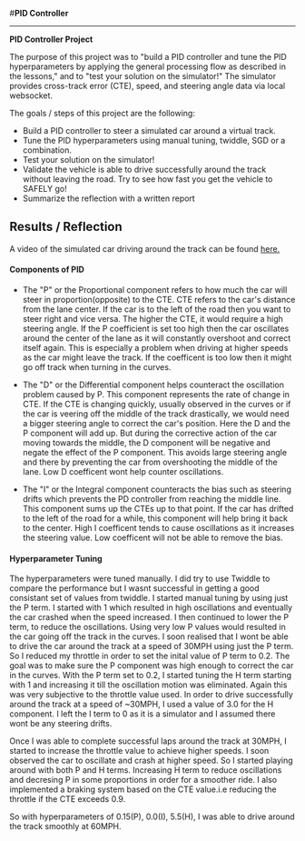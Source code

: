 #**PID Controller** 

---

**PID Controller Project**

The purpose of this project was to "build a PID controller and tune the PID hyperparameters by applying the general processing flow as described in the lessons," and to "test your solution on the simulator!" The simulator provides cross-track error (CTE), speed, and steering angle data via local websocket. 

The goals / steps of this project are the following:
* Build a PID controller to steer a simulated car around a virtual track. 
* Tune the PID hyperparameters using manual tuning, twiddle, SGD or a combination.
* Test your solution on the simulator!
* Validate the vehicle is able to drive successfully around the track without leaving the road. Try to see how fast you get the vehicle to SAFELY go!
* Summarize the reflection with a written report


[//]: # (Image References)

[image1]: ./examples/ModelBC.png "Model Visualization"
[image2]: ./examples/graph.png "MSE Loss"
[image3]: ./examples/multicamera.png "Track 1 Driving"


## Results / Reflection
A video of the simulated car driving around the track can be found [here.](https://github.com/mvirgo/PID-Control-Project/blob/master/PID_control_vid.mov)

#### Components of PID

* The "P" or the Proportional component refers to how much the car will steer in proportion(opposite) to the CTE. CTE refers to the car's distance from the lane center. If the car is to the left of the road then you want to steer right and vice versa. The higher the CTE, it would require a high steering angle. If the P coefficient is set too high then the car oscillates around the center of the lane as it will constantly overshoot and correct itself again. This is especially a problem when driving at higher speeds as the car might leave the track. If the coefficent is too low then it might go off track when turning in the curves.

* The "D" or the Differential component helps counteract the oscillation problem caused by P. This component represents the rate of change in CTE. If the CTE is changing quickly, usually observed in the curves or if the car is veering off the middle of the track drastically, we would need a bigger steering angle to correct the car's position. Here the D and the P component will add up. But during the corrective action of the car moving towards the middle, the D component will be negative and negate the effect of the P component. This avoids large steering angle and there by preventing the car from overshooting the middle of the lane. Low D coefficent wont help counter oscillations. 

* The "I" or the Integral component counteracts the bias such as steering drifts which prevents the PD controller from reaching the middle line. This component sums up the CTEs up to that point. If the car has drifted to the left of the road for a while, this component will help bring it back to the center. High I coefficent tends to cause oscillations as it increases the steering value. Low coefficent will not be able to remove the bias.


#### Hyperparameter Tuning

The hyperparameters were tuned manually. I did try to use Twiddle to compare the performance but I wasnt successful in getting a good consistant set of values from twiddle.
I started manual tuning by using just the P term. I started with 1 which resulted in high oscillations and eventually the car crashed when the speed increased. I then continued to lower the P term, to reduce the oscillations. Using very low P values would resulted in the car going off the track in the curves. 
I soon realised that I wont be able to drive the car around the track at a speed of 30MPH using just the P term. So I reduced my throttle in order to set the inital value of P term to 0.2. The goal was to make sure the P component was high enough to correct the car in the curves.
With the P term set to 0.2, I started tuning the H term starting with 1 and increasing it till the oscillation motion was eliminated. Again this was very subjective to the throttle value used. In order to drive successfully around the track at a speed of ~30MPH, I used a value of 3.0 for the H component.
I left the I term to 0 as it is a simulator and I assumed there wont be any steering drifts.

Once I was able to complete successful laps around the track at 30MPH, I started to increase the throttle value to achieve higher speeds.
I soon observed the car to oscillate and crash at higher speed. So I started playing around with both P and H terms. Increasing H term to reduce oscillations and decresing P in some proportions in order for a smoother ride.
I also implemented a braking system based on the CTE value.i.e reducing the throttle if the CTE exceeds 0.9. 

So with hyperparameters of 0.15(P), 0.0(I), 5.5(H), I was able to drive around the track smoothly at 60MPH.